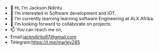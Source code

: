 - 👋 Hi, I’m Jackson Ndiritu
- 👀 I’m interested in Software development and IOT.
- 🌱 I’m currently learning learning software Engineering at ALX Afrika.
- 💞️ I’m looking forward to collaborate on projects. 
- 📫 You can reach me on,
- Email:jackndiritu97@gmail.com
- Telegram:https://t.me/marley265
  

<!---
jackmarley254/jackmarley254 is a ✨ special ✨ repository because its `README.md` (this file) appears on your GitHub profile.
You can click the Preview link to take a look at your changes.
--->
